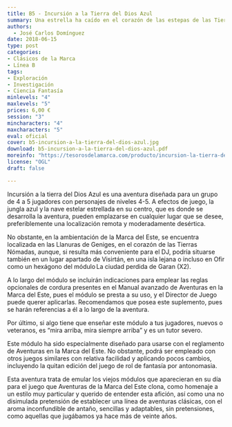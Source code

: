 ```yaml
---
title: B5 - Incursión a la Tierra del Dios Azul
summary: Una estrella ha caído en el corazón de las estepas de las Tierras Nómadas y de ella ha empezado a extenderse una extraña jungla de hojas azules. Los animales mutan en sus cercanías, el cielo nocturno se llena de portentos y la gente tiene sueños y profecías nefandas.
authors:
  - José Carlos Domínguez
date: 2018-06-15
type: post
categories:
- Clásicos de la Marca
- Línea B
tags:
- Exploración
- Investigación
- Ciencia Fantasía
minlevels: "4"
maxlevels: "5"
prices: 6,00 €
session: "3"
mincharacters: "4"
maxcharacters: "5"
eval: oficial
cover: b5-incursion-a-la-tierra-del-dios-azul.jpg
download: b5-incursion-a-la-tierra-del-dios-azul.pdf
moreinfo: "https://tesorosdelamarca.com/producto/incursion-la-tierra-del-dios-azul/"
license: "OGL"
draft: false

---
```



Incursión a la tierra del Dios Azul es una aventura diseñada para un grupo de 4 a 5 jugadores con personajes de niveles 4-5. A efectos de juego, la jungla azul y la nave estelar estrellada en su centro, que es donde se desarrolla la aventura, pueden emplazarse en cualquier lugar que se desee, preferiblemente una localización remota y moderadamente desértica.

No obstante, en la ambientación de la Marca del Este, se encuentra localizada en las Llanuras de Geniges, en el corazón de las Tierras Nómadas, aunque, si resulta más conveniente para el DJ, podría situarse también en un lugar apartado de Visirtán, en una isla lejana o incluso en Ofir como un hexágono del módulo La ciudad perdida de Garan (X2).

A lo largo del módulo se incluirán indicaciones para emplear las reglas opcionales de cordura presentes en el Manual avanzado de Aventuras en la Marca del Este, pues el módulo se presta a su uso, y el Director de Juego puede querer aplicarlas. Recomendamos que posea este suplemento, pues se harán referencias a él a lo largo de la aventura.

Por último, si algo tiene que enseñar este módulo a tus jugadores, nuevos o veteranos, es “mira arriba, mira siempre arriba” y es un tutor severo.

Este módulo ha sido especialmente diseñado para usarse con el reglamento de Aventuras en la Marca del Este. No obstante, podrá ser empleado con otros juegos similares con relativa facilidad y aplicando pocos cambios, incluyendo la quitan edición del juego de rol de fantasía por antonomasia.

Esta aventura trata de emular los viejos módulos que aparecieran en su día para el juego que Aventuras de la Marca del Este clona, como homenaje a un estilo muy particular y querido de entender esta afición, así como una no disimulada pretensión de establecer una línea de aventuras clásicas, con el aroma inconfundible de antaño, sencillas y adaptables, sin pretensiones, como aquellas que jugábamos ya hace más de veinte años.
